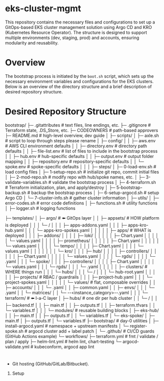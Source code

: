 # eks-cluster-mgmt
This repository contains the necessary files and configurations to set up a GitOps-based EKS cluster management solution using Argo CD and KRO (Kubernetes Resource Operator). The structure is designed to support multiple environments (dev, staging, prod) and accounts, ensuring modularity and reusability. 
# Overview
The bootstrap process is initiated by the `boot.sh` script, which sets up the necessary environment variables and configurations for the EKS clusters. 
Below is an overview of the directory structure and a brief description of desired repository structure.
# Desired Repository Structure

bootstrap/
├─ .gitattributes                # text files, line endings, etc.
├─ .gitignore                    # Terraform state, .DS_Store, etc.
├─ CODEOWNERS                   # path-based approvers
├─ README.md                    # high-level overview, dev guide
│
├─ scripts/
│  ├─ axle.sh               # script to loop through steps please rename
│  ├─ config/
│  │  ├─ aws.env                # AWS CLI environment defaults
│  │  ├─ directory.env          # directory path defaults 
│  │  ├─ file-list.env          # list of files to include in the bootstrap process
│  │  ├─ hub.env                # hub-specific defaults
│  │  ├─ output.env             # output folder mapping
│  │  ├─ repository.env         # repository-specific defaults
│  │  └─ spoke.env              # spoke-specific defaults
│  │
│  ├─ steps/
│  ├─ 0-load-env.sh           # load config files
│  ├─ 1-setup-repo.sh         # initialize git repo, commit initial files
│  ├─ 2-mod-repo.sh           # modify repo with hub/spoke names, etc.
│  ├─ 3-validate-variables.sh # validate the bootstrap process
│  ├─ 4-terraform.sh          # Terraform initialization, plan, and apply/destroy
│  ├─ 5-bootstrap-backup.sh   # backup the bootstrap process
│  ├─ 6-setup-argocd.sh       # setup Argo CD
│  └─ 7-cluster-info.sh       # gather cluster information
│
├─ utils/
│  ├─ error-codes.sh        # error code definitions
│  ├─ functions.sh          # utility functions
│  ├─ logger.sh             # logging functions

├─ templates/
│  ├─ argo/                      # ⬅️ GitOps layer
│  │  ├─ appsets/                # HOW platform is deployed
│  │  │  └─ <hub-name>/
│  │  │     ├─ apps-addons.yaml
│  │  │     ├─ apps-kro-hub.yaml
│  │  │     └─ apps-kro-spokes.yaml
│  │  │
│  │  ├─ apps/                   # WHAT is deployed
│  │  │  ├─ addons/
│  │  │  │  ├─ loki/
│  │  │  │  │  ├─ Chart.yaml
│  │  │  │  │  └─ values.yaml
│  │  │  │  ├─ prometheus/
│  │  │  │  │  ├─ Chart.yaml
│  │  │  │  │  └─ values.yaml
│  │  │  │  └─ tempo/
│  │  │  │     ├─ Chart.yaml
│  │  │  │     └─ values.yaml
│  │  │  │
│  │  │  └─ kro/
│  │  │     ├─ hub/
│  │  │     │  ├─ controllers/
│  │  │     │  │  ├─ Chart.yaml
│  │  │     │  │  └─ values.yaml
│  │  │     │  └─ rgds/
│  │  │     │     └─ <ack-graph>.yaml
│  │  │     └─ spoke/
│  │  │        ├─ controllers/
│  │  │        │  ├─ Chart.yaml
│  │  │        │  └─ values.yaml
│  │  │        └─ rgds/
│  │  │           └─ <workload-graph>.yaml
│  │  │
│  │  ├─ clusters/               # WHERE things run
│  │  │  └─ hubs/
│  │  │     └─ <hub-name>/
│  │  │        └─ hub-root.yaml
│  │  │
│  │  ├─ projects/               # RBAC / guardrails
│  │  │  ├─ project-hub.yaml
│  │  │  └─ project-spokes.yaml
│  │  │
│  │  └─ values/                 # flat, composable overrides
│  │     ├─ accounts/
│  │     │  └─ <account>.yaml
│  │     ├─ common.yaml
│  │     ├─ envs/
│  │     │  └─ <environment>.yaml
│  │     └─ matrices/
│  │        └─ <account>--<instance_category>--<environment>.yaml
│  │
│  └─ terraform/                 # ⬅️ I-a-C layer
│     ├─ hubs/                   # one dir per hub cluster
│     │  └─ <hub-name>/
│     │     ├─ backend.tf
│     │     ├─ main.tf
│     │     ├─ outputs.tf
│     │     ├─ terraform.tfvars
│     │     └─ variables.tf
│     │
│     └─ modules/                # reusable building blocks
│        ├─ eks-hub/
│        │  ├─ main.tf
│        │  ├─ outputs.tf
│        │  └─ variables.tf
│        └─ eks-spoke/
│           ├─ main.tf
│           ├─ outputs.tf
│           └─ variables.tf
   ├─ bootstrap/                    # day-0 utilities
   │  ├─ install-argocd.yaml        # namespace + upstream manifests
   │  └─ register-spoke.sh          # argocd cluster add + label patch
   │
   └─ .github/                      # CI/CD guards (GitHub Actions example)
       └─ workflows/
           ├─ terraform.yml         # fmt / validate / plan / apply
           ├─ helm-lint.yml         # helm lint, chart-testing
           └─ argocd-validate.yml   # kubeconform, argocd app lint



# 

- Git hosting (GitHub/GitLab/Bitbucket).

1. Setup